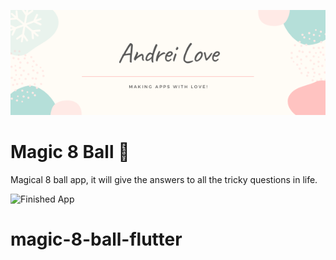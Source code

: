 ![App Brewery Banner](https://github.com/AndreiLove/images/blob/main/Andrei%20Love.png)


# Magic 8 Ball 🎱


Magical 8 ball app, it will give the answers to all the tricky questions in life. 

![Finished App](https://github.com/londonappbrewery/Images/blob/master/8-ball-flutter-gif.gif)





# magic-8-ball-flutter
